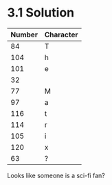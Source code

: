 # 3.1 Solution


| Number | Character |
| ------ | --------- |
| 84     | T         |
| 104    | h         |
| 101    | e         |
| 32     |           |
| 77     | M         |
| 97     | a         |
| 116    | t         |
| 114    | r         |
| 105    | i         |
| 120    | x         |
| 63     | ?         |

Looks like someone is a sci-fi fan?
